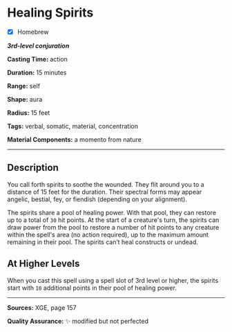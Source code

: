 # Healing Spirits

- [x] Homebrew

***3rd-level conjuration***

**Casting Time:** action

**Duration:** 15 minutes

**Range:** self

**Shape:** aura

**Radius:** 15 feet

**Tags:** verbal, somatic, material, concentration

**Material Components:** a momento from nature

---

## Description
You call forth spirits to soothe the wounded.
They flit around you to a distance of 15 feet for the duration.
Their spectral forms may appear angelic, bestial, fey, or fiendish (depending on your alignment).

The spirits share a pool of healing power.
With that pool, they can restore up to a total of `30` hit points.
At the start of a creature's turn, the spirits can draw power from the pool to restore a number of hit points to any creature within the spell's area (no action required), up to the maximum amount remaining in their pool.
The spirits can’t heal constructs or undead.

## At Higher Levels
When you cast this spell using a spell slot of 3rd level or higher, the spirits start with `10` additional points in their pool of healing power.

---

**Sources:** XGE, page 157

**Quality Assurance:** :sparkles: modified but not perfected
